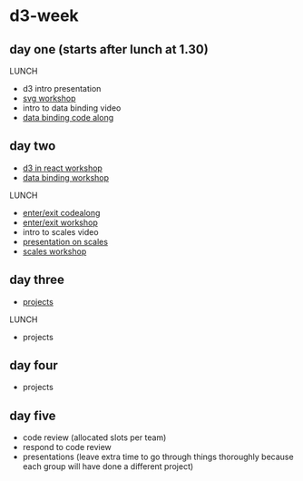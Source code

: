 # d3-week

## day one (starts after lunch at 1.30)

LUNCH

- d3 intro presentation
- [svg workshop](https://github.com/eadehemingway/d3-svg-workshop)
- intro to data binding video
- [data binding code along](https://github.com/eadehemingway/d3-data-binding-codealong)


## day two

- [d3 in react workshop](https://github.com/eadehemingway/d3-in-react)
- [data binding workshop](https://github.com/eadehemingway/d3-data-binding-workshop)

LUNCH

- [enter/exit codealong](https://github.com/eadehemingway/d3-enter-exit-codealong)
- [enter/exit workshop](https://github.com/eadehemingway/d3-enter-exit-workshop)
- intro to scales video
- [presentation on scales](https://github.com/eadehemingway/d3-week/blob/master/scales-intro.md)
- [scales workshop](https://github.com/eadehemingway/d3-scales-workshop)


## day three
- [projects](https://github.com/eadehemingway/d3-week/blob/master/projects.md)

LUNCH 

- projects

## day four

- projects

## day five 

- code review (allocated slots per team)
- respond to code review
- presentations (leave extra time to go through things thoroughly because each group will have done a different project)
